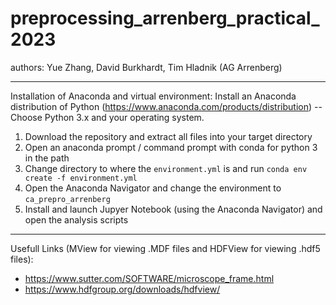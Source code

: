 # preprocessing_arrenberg_practical_2023
authors: Yue Zhang, David Burkhardt, Tim Hladnik (AG Arrenberg)

---
Installation of Anaconda and virtual environment:
Install an Anaconda distribution of Python (https://www.anaconda.com/products/distribution) -- Choose Python 3.x and your operating system. 

1. Download the repository and extract all files into your target directory
2. Open an anaconda prompt / command prompt with conda for python 3 in the path
3. Change directory to where the <code>environment.yml</code> is and run <code>conda env create -f environment.yml</code>
4. Open the Anaconda Navigator and change the environment to <code>ca_prepro_arrenberg</code>
5. Install and launch Jupyer Notebook (using the Anaconda Navigator) and open the analysis scripts

---
Usefull Links (MView for viewing .MDF files and HDFView for viewing .hdf5 files):

* https://www.sutter.com/SOFTWARE/microscope_frame.html
* https://www.hdfgroup.org/downloads/hdfview/
